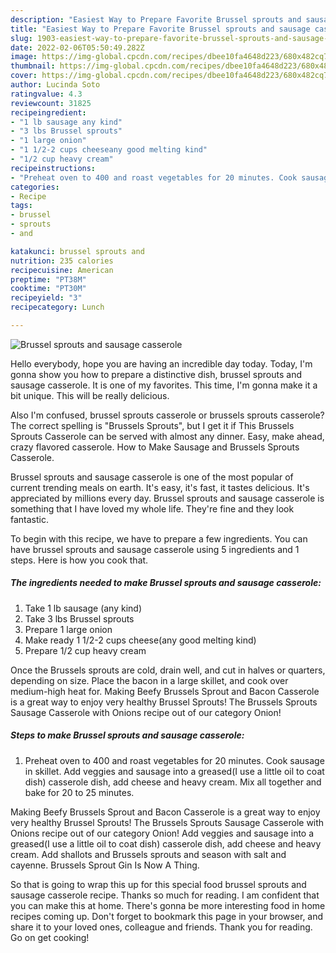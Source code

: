 ```yaml
---
description: "Easiest Way to Prepare Favorite Brussel sprouts and sausage casserole"
title: "Easiest Way to Prepare Favorite Brussel sprouts and sausage casserole"
slug: 1903-easiest-way-to-prepare-favorite-brussel-sprouts-and-sausage-casserole
date: 2022-02-06T05:50:49.282Z
image: https://img-global.cpcdn.com/recipes/dbee10fa4648d223/680x482cq70/brussel-sprouts-and-sausage-casserole-recipe-main-photo.jpg
thumbnail: https://img-global.cpcdn.com/recipes/dbee10fa4648d223/680x482cq70/brussel-sprouts-and-sausage-casserole-recipe-main-photo.jpg
cover: https://img-global.cpcdn.com/recipes/dbee10fa4648d223/680x482cq70/brussel-sprouts-and-sausage-casserole-recipe-main-photo.jpg
author: Lucinda Soto
ratingvalue: 4.3
reviewcount: 31825
recipeingredient:
- "1 lb sausage any kind"
- "3 lbs Brussel sprouts"
- "1 large onion"
- "1 1/2-2 cups cheeseany good melting kind"
- "1/2 cup heavy cream"
recipeinstructions:
- "Preheat oven to 400 and roast vegetables for 20 minutes. Cook sausage in skillet. Add veggies and sausage into a greased(I use a little oil to coat dish) casserole dish, add cheese and heavy cream. Mix all together and bake for 20 to 25 minutes."
categories:
- Recipe
tags:
- brussel
- sprouts
- and

katakunci: brussel sprouts and 
nutrition: 235 calories
recipecuisine: American
preptime: "PT38M"
cooktime: "PT30M"
recipeyield: "3"
recipecategory: Lunch

---
```



![Brussel sprouts and sausage casserole](https://img-global.cpcdn.com/recipes/dbee10fa4648d223/680x482cq70/brussel-sprouts-and-sausage-casserole-recipe-main-photo.jpg)

Hello everybody, hope you are having an incredible day today. Today, I'm gonna show you how to prepare a distinctive dish, brussel sprouts and sausage casserole. It is one of my favorites. This time, I'm gonna make it a bit unique. This will be really delicious.

Also I'm confused, brussel sprouts casserole or brussels sprouts casserole? The correct spelling is "Brussels Sprouts", but I get it if This Brussels Sprouts Casserole can be served with almost any dinner. Easy, make ahead, crazy flavored casserole. How to Make Sausage and Brussels Sprouts Casserole.

Brussel sprouts and sausage casserole is one of the most popular of current trending meals on earth. It's easy, it's fast, it tastes delicious. It's appreciated by millions every day. Brussel sprouts and sausage casserole is something that I have loved my whole life. They're fine and they look fantastic.


To begin with this recipe, we have to prepare a few ingredients. You can have brussel sprouts and sausage casserole using 5 ingredients and 1 steps. Here is how you cook that.

<!--inarticleads1-->

##### The ingredients needed to make Brussel sprouts and sausage casserole:

1. Take 1 lb sausage (any kind)
1. Take 3 lbs Brussel sprouts
1. Prepare 1 large onion
1. Make ready 1 1/2-2 cups cheese(any good melting kind)
1. Prepare 1/2 cup heavy cream


Once the Brussels sprouts are cold, drain well, and cut in halves or quarters, depending on size. Place the bacon in a large skillet, and cook over medium-high heat for. Making Beefy Brussels Sprout and Bacon Casserole is a great way to enjoy very healthy Brussel Sprouts! The Brussels Sprouts Sausage Casserole with Onions recipe out of our category Onion! 

<!--inarticleads2-->

##### Steps to make Brussel sprouts and sausage casserole:

1. Preheat oven to 400 and roast vegetables for 20 minutes. Cook sausage in skillet. Add veggies and sausage into a greased(I use a little oil to coat dish) casserole dish, add cheese and heavy cream. Mix all together and bake for 20 to 25 minutes.


Making Beefy Brussels Sprout and Bacon Casserole is a great way to enjoy very healthy Brussel Sprouts! The Brussels Sprouts Sausage Casserole with Onions recipe out of our category Onion! Add veggies and sausage into a greased(I use a little oil to coat dish) casserole dish, add cheese and heavy cream. Add shallots and Brussels sprouts and season with salt and cayenne. Brussels Sprout Gin Is Now A Thing. 

So that is going to wrap this up for this special food brussel sprouts and sausage casserole recipe. Thanks so much for reading. I am confident that you can make this at home. There's gonna be more interesting food in home recipes coming up. Don't forget to bookmark this page in your browser, and share it to your loved ones, colleague and friends. Thank you for reading. Go on get cooking!
